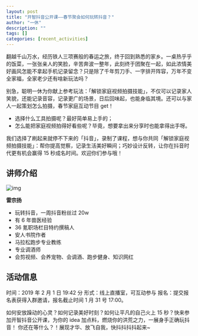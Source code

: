 ```yaml
---
layout: post
title: "开智抖音公开课——春节聚会如何玩转抖音？"
author: "一休"
description: ""
tags: []
categories: [recent_activities]
---
```


翻越千山万水，经历铁人三项赛般的春运之旅，终于回到熟悉的家乡。一桌热乎乎的饭菜，一张张亲人的笑脸，辛苦奔波一整年，此刻终于团聚在一起，如此浓情美好画风怎能不拿起手机记录留念？只是除了千年剪刀手、一字排开阵容，万年不变全家福，全家老少还有啥新玩法吗？

别急，聪明一休为你献上参考玩法：「解锁家庭视频拍摄技能」，不仅可以记录家人笑貌，还能记录音容，记录更广的场景，日后回味起，也能身临其境。还可以与家人一起策划怎么拍摄，春节家庭互动节目 get！

- 选择什么工具拍摄呢？最好简单易上手的；
- 怎么能把家庭视频拍得好看些呢？毕竟，想要拿出来分享时也能拿得出手呀。

我们选择了刷起来就停不下来的「抖音」，录制了课程，想与你共同「解锁家庭视频拍摄技能」：帮你提高觉察，记录生活美好瞬间；巧妙设计反转，让你在抖音时代更有机会赢得 15 秒成名时间。欢迎你们参与哦！

## 讲师介绍 

![img](https://mmbiz.qpic.cn/mmbiz_jpg/ice5enJHe2TiahosjrzykDu4CSLl3sjoUJOscaeibNibd3hLnQEiaKlZWp2OJeaVA0dgpgAI2CvpMm9c5FXZAOzKbjA/640?wx_fmt=jpeg&wxfrom=5&wx_lazy=1&wx_co=1)

**雷宗扬**

- 玩转抖音，一周抖音粉丝过 20w 
- 有 6 年兽医经验
- 36 氪职场栏目特约撰稿人
- 安人书院作者
- 马拉松跑步专业教练
- 专业调酒师
- 会剪视频、会养宠物、会调酒、跑步健身、知识网红

## 活动信息

时间：2019 年 2 月 1 日 19:42 分
形式：线上直播室，可互动参与
报名：提交报名表获得入群邀请，报名截止时间 1 月 31 号 17:00。

如何安放躁动的心灵？如何记录美好时刻？如何让平凡的自己火上 15 秒？快来参加开智抖音公开课，为你的 idea 加点料，燃烧你的洪荒之力，一展身手正确玩抖音！
你还在等什么？！展现才华、放飞自我，快抖抖抖抖起来~

